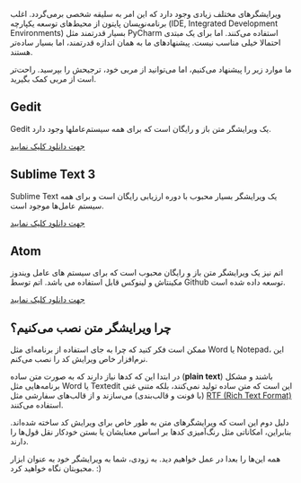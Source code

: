 ویرایشگرهای مختلف زیادی وجود دارد که این امر به سلیقه شخصی برمی‌گردد. اغلب برنامه‌نویسان پایتون از محیط‌های توسعه یکپارچه (IDE, Integrated Development Environments) بسیار قدرتمند مثل PyCharm استفاده می‌کنند. اما برای یک مبتدی احتمالا خیلی مناسب نیست. پیشنهادهای ما به همان اندازه قدرتمند، اما بسیار ساده‌تر هستند.

ما موارد زیر را پیشنهاد می‌کنیم، اما می‌توانید از مربی خود، ترجیحش را بپرسید. راحت‌تر است از مربی کمک بگیرید.

## Gedit

Gedit یک ویرایشگر متن باز و رایگان است که برای همه سیستم‌عاملها وجود دارد.

[جهت دانلود کلیک نمایید](https://wiki.gnome.org/Apps/Gedit#Download)

## Sublime Text 3

Sublime Text یک ویرایشگر بسیار محبوب با دوره ارزیابی رایگان است و برای همه سیستم عامل‌ها موجود است.

[جهت دانلود کلیک نمایید](https://www.sublimetext.com/3)

## Atom

اتم نیز یک ویرایشگر متن باز و رایگان محبوب است که برای سیستم های عامل ویندوز مکینتاش و لینوکس قابل استفاده می باشد. اتم توسط Github توسعه داده شده است.

[جهت دانلود کلیک نمایید](https://atom.io/)

## چرا ویرایشگر متن نصب می‌کنیم؟

ممکن است فکر کنید که چرا به جای استفاده از برنامه‌ای مثل Word یا Notepad، این نرم‌افزار خاص ویرایش کد را نصب می‌کنم.

در ابتدا این که کدها نیاز دارند که به صورت متن ساده (**plain text**) باشند و مشکل برنامه‌هایی مثل Word یا Textedit این است که متن ساده تولید نمی‌کنند، بلکه متنی غنی (با فونت و قالب‌بندی) می‌سازند و از قالب‌های سفارشی مثل [RTF (Rich Text Format)](https://en.wikipedia.org/wiki/Rich_Text_Format) استفاده می‌کنند.

دلیل دوم این است که ویرایشگرهای متن به طور خاص برای ویرایش کد ساخته شده‌اند. بنابراین، امکاناتی مثل رنگ‌آمیزی کدها بر اساس معنایشان یا بستن خودکار نقل قول‌ها را دارند.

همه این‌ها را بعدا در عمل خواهیم دید. به زودی، شما به ویرایشگر خود به عنوان ابزار محبوبتان نگاه خواهید کرد. :)